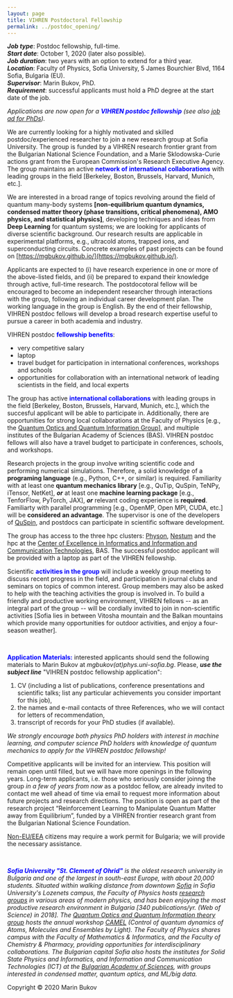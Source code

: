 ```yaml
---
layout: page
title: VIHREN Postdoctoral Fellowship
permalink: ../postdoc_opening/
---
```


***Job type***: Postdoc fellowship, full-time. <br/>
***Start date***: October 1, 2020 (later also possible). <br/>
***Job duration***: two years with an option to extend for a third year. <br/>
***Location***: Faculty of Physics, Sofia University, 5 James Bourchier Blvd, 1164 Sofia, Bulgaria (EU). <br/>
***Supervisor***: Marin Bukov, PhD. <br/>
***Requirement***: successful applicants must hold a PhD degree at the start date of the job.



*Applications are now open for a <span style="color:blue">**VIHREN postdoc fellowship**</span> (see also [job ad for PhDs]({{site.baseurl}}/PhD_opening/)).* 


We are currently looking for a highly motivated and skilled postdoc/experienced researcher to join a new research group at Sofia University. The group is funded by a VIHREN research frontier grant from the Bulgarian National Science Foundation, and a Marie Sklodowska-Curie actions grant from the European Commission's Research Executive Agency. The group maintains an active <span style="color:blue">**network of international collaborations**</span> with leading groups in the field [Berkeley, Boston, Brussels, Harvard, Munich, etc.].


We are interested in a broad range of topics revolving around the field of quantum many-body systems **[non-equilibrium quantum dynamics, condensed matter theory (phase transitions, critical phenomena), AMO physics, and statistical physics]**, developing techniques and ideas from **Deep Learning** for quantum systems; we are looking for applicants of diverse scientific background. Our research results are applicable in experimental platforms, e.g., ultracold atoms, trapped ions, and superconducting circuits. Concrete examples of past projects can be found on [https://mgbukov.github.io/](https://mgbukov.github.io/).


Applicants are expected to (i) have research experience in one or more of the above-listed fields, and (ii) be prepared to expand their knowledge through active, full-time research. The postdocotoral fellow will be encouraged to become an independent researcher through interactions with the group, following an individual career development plan. The working language in the group is English. By the end of their fellowship, VIHREN postdoc fellows will develop a broad research expertise useful to pursue a career in both academia and industry.


VIHREN postdoc <span style="color:blue">**fellowship benefits**</span>:
* very competitive salary
* laptop
* travel budget for participation in international conferences, workshops and schools
* opportunities for collaboration with an international network of leading scientists in the field, and local experts

<!--
<span style="color:blue">**Research**</span> problems will be chosen at the interface of far-from-equilibrium many-body dynamics (theoretical physics) and deep reinforcement learning (machine learning). The obtained results are expected to be applicable in experimental platforms, such as ultracold atoms, trapped ions, and superconducting circuits. Concrete projects will be chosen together by the VIHREN postdoc fellow and the supervisor, and may involve a combination of: <br/>
&nbsp;&nbsp;&nbsp;&nbsp;&nbsp;&nbsp; (i)   building analytical descriptions and approximate theories for understanding nonequilibrium many-body states of matter [e.g., periodically-driven systems, Floquet engineering, pre-thermalization and thermalization in integrable and nonintegrable models, quantum control and manipulation of exotic many-body states of matter, optimization landscapes and their complexity, etc.], and <br/>
&nbsp;&nbsp;&nbsp;&nbsp;&nbsp;&nbsp; (ii)   developing deep reinforcement learning (RL) algorithms specifically taylored for quantum systems [e.g., applying and assessing the performance of recent RL algorithmic breakthroughs to manipulate quantum systems, developing new hybrid RL-quantum control techniques specifically designed to interact with quantum systems, etc.]. <br/>
Concrete examples of past projects can be found on my website [https://mgbukov.github.io/](https://mgbukov.github.io/). By the end of their fellowship, VIHREN postdoc fellows will develop a broad research expertise useful to pursue a career in both academia and industry.
-->

The group has active <span style="color:blue">**international collaborations**</span> with leading groups in the field [Berkeley, Boston, Brussels, Harvard, Munich, etc.], which the succesful applicant will be able to participate in. Additionally, there are opportunities for strong local collaborations at the Faculty of Physics [e.g., the [Quantum Optics and Quantum Information Group](http://quantum-bg.org/group/)], and multiple institutes of the Bulgarian Academy of Sciences (BAS). 
VIHREN postdoc fellows will also have a travel budget to participate in conferences, schools, and workshops. 

Research projects in the group involve writing scientific code and performing numerical simulations. Therefore, a solid knowledge of a **programing language** (e.g., Python, C++, or similar) is required. Familiarity with at least one **quantum mechanics library** [e.g., QuTip, QuSpin, TeNPy, iTensor, NetKet], ***or*** at least one **machine learning package** [e.g., TenforFlow, PyTorch, JAX], ***or*** relevant coding experience is **required**. Familiarty with parallel programming [e.g., OpenMP, Open MPI, CUDA, etc.] will be **considered an advantage**. The supervisor is one of the developers of [QuSpin](http://weinbe58.github.io/QuSpin/), and postdocs can participate in scientific software development. 

The group has access to the three hpc clusters: [Physon](http://physon.phys.uni-sofia.bg/about-physon-en), [Nestum](http://hpc-lab.sofiatech.bg/home/) and the hpc at the [Center of Excellence in Informatics and Information and Communication Technologies](http://ict.acad.bg/?page_id=41), BAS. The successful postdoc applicant will be provided with a laptop as part of the VIHREN fellowship.

Scientific  <span style="color:blue">**activities in the group**</span> will include a weekly group meeting to discuss recent progress in the field, and participation in journal clubs and seminars on topics of common interest. Group members may also be asked to help with the teaching activities the group is involved in. To build a friendly and productive working environment, VIHREN fellows -- as an integral part of the group --  will be cordially invited to join in non-scientific activities [Sofia lies in between Vitosha mountain and the Balkan mountains which provide many opportunities for outdoor activities, and enjoy a four-season weather].


<br/>


<span style="color:blue">**Application Materials:**</span> interested applicants should send the following materials to Marin Bukov at *mgbukov(at)phys.uni-sofia.bg*. Please, ***use the subject line*** "VIHREN postdoc fellowship application": 
1. CV (including a list of publications, conference presentations and scientific talks; list any particular achievements you consider important for this job), 
2. the names and e-mail contacts of three References, who we will contact for letters of recommendation,
3. transcript of records for your PhD studies (if available). 

*We strongly encourage both physics PhD holders with interest in machine learning, and computer science PhD holders with knowledge of quantum mechanics to apply for the VIHREN postdoc fellowship!*


Competitive applicants will be invited for an interview. This position will remain open until filled, but we will have more openings in the following years. Long-term applicants, i.e. those who seriously consider joinng the group *in a few of years from now* as a postdoc fellow, are already invited to contact me well ahead of time via email to request more information about future projects and research directions. The position is open as part of the research project “Reinforcement Learning to Manipulate Quantum Matter away from Equilibrium”, funded by a VIHREN frontier research grant from the Bulgarian National Science Foundation.

[Non-EU/EEA](https://en.wikipedia.org/wiki/European_Economic_Area) citizens may require a work permit for Bulgaria; we will provide the necessary assistance. 


<br/>


*<span style="color:blue">**Sofia University "St. Clement of Ohrid"**</span> is the oldest research university in Bulgaria and one of the largest in south-east Europe, with about 20,000 students. Situated within walking distance from downtown [Sofia](https://en.wikipedia.org/wiki/Sofia) in Sofia University's Lozenets campus, the Faculty of Physics hosts [research groups](https://www.uni-sofia.bg/index.php/eng/the_university/faculties/faculty_of_physics2/departments) in various areas of modern physics, and has been enjoying the most productive research environment in Bulgaria [340 publications/yr. (Web of Science) in 2018]. The [Quantum Optics and Quantum Information theory group](http://quantum-bg.org/group/) hosts the annual workshop [CAMEL](http://camel16.quantum-bg.org/) (Control of quantum dynamics of Atoms, Molecules and Ensembles by Light). 
The Faculty of Physics shares campus with the Faculty of Mathematics & Informatics, and the Faculty of Chemistry & Pharmacy, providing opportunities for interdisciplinary collaborations. The Bulgarian capital Sofia also hosts the institutes for Solid State Physics and Informatics, and Information and Communication Technologies (ICT) at the [Bulgarian Academy of Sciences](http://www.bas.bg/en/), with groups interested in condensed matter, quantum optics, and ML/big data.*  


Copyright © 2020 Marin Bukov


